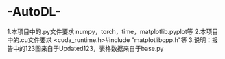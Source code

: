 # -AutoDL-
1.本项目中的.py文件要求
numpy，torch，time，matplotlib.pyplot等
2.本项目中的.cu文件要求
<iostream> <cstdlib> <ctime> <cuda_runtime.h>#include <iostream> <chrono> <vector> <fstream> <iomanip> <sstream> "matplotlibcpp.h"等
3.说明：报告中的123图来自于Updated123，表格数据来自于base.py
